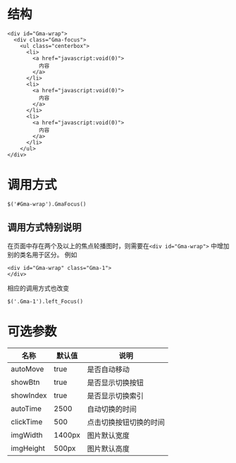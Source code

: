 # 结构

```
<div id="Gma-wrap">
  <div class="Gma-focus">
    <ul class="centerbox">
      <li>
        <a href="javascript:void(0)">
          内容				
        </a>
      </li>
      <li>
        <a href="javascript:void(0)">
          内容				
        </a>
      </li>
      <li>
        <a href="javascript:void(0)">
          内容
        </a>
      </li>
    </ul>
</div>
```

# 调用方式

```
$('#Gma-wrap').GmaFocus()
```

## 调用方式特别说明

在页面中存在两个及以上的焦点轮播图时，则需要在```<div id="Gma-wrap">``` 中增加别的类名用于区分。
例如
```
<div id="Gma-wrap" class="Gma-1">
</div>

```
相应的调用方式也改变

```
$('.Gma-1').left_Focus()
```

# 可选参数
| 名称 | 默认值 | 说明 |
| ------ | ------ | ------ |
| autoMove | true | 是否自动移动 |
| showBtn | true | 是否显示切换按钮 |
| showIndex | true | 是否显示切换索引 |
| autoTime | 2500 | 自动切换的时间 |
| clickTime | 500 | 点击切换按钮切换的时间 |
| imgWidth | 1400px | 图片默认宽度 |
| imgHeight | 500px | 图片默认高度 |